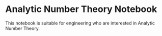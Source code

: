 # Analytic Number Theory Notebook
This notebook is suitable for engineering who are interested in Analytic Number Theory. 
